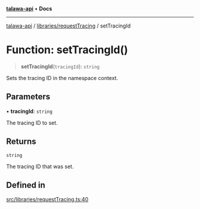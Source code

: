[**talawa-api**](../../../README.md) • **Docs**

***

[talawa-api](../../../modules.md) / [libraries/requestTracing](../README.md) / setTracingId

# Function: setTracingId()

> **setTracingId**(`tracingId`): `string`

Sets the tracing ID in the namespace context.

## Parameters

• **tracingId**: `string`

The tracing ID to set.

## Returns

`string`

The tracing ID that was set.

## Defined in

[src/libraries/requestTracing.ts:40](https://github.com/PalisadoesFoundation/talawa-api/blob/3bacbf38707ebd3e3e5f1bc5b4cc7aa3b2adc169/src/libraries/requestTracing.ts#L40)
